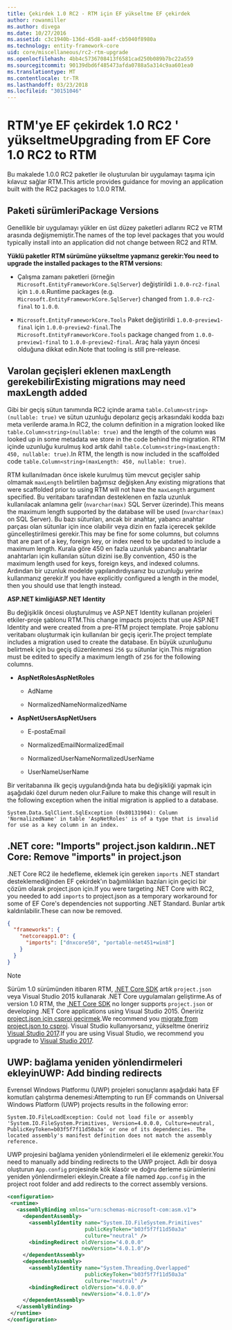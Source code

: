 ```yaml
---
title: Çekirdek 1.0 RC2 - RTM için EF yükseltme EF çekirdek
author: rowanmiller
ms.author: divega
ms.date: 10/27/2016
ms.assetid: c3c1940b-136d-45d8-aa4f-cb5040f8980a
ms.technology: entity-framework-core
uid: core/miscellaneous/rc2-rtm-upgrade
ms.openlocfilehash: 4bb4c5736708413f6581cad250b089b7bc22a559
ms.sourcegitcommit: 90139dbd6f485473afda0788a5a314c9aa601ea0
ms.translationtype: MT
ms.contentlocale: tr-TR
ms.lasthandoff: 03/23/2018
ms.locfileid: "30151046"
---
```

# <a name="upgrading-from-ef-core-10-rc2-to-rtm"></a><span data-ttu-id="c413d-102">RTM'ye EF çekirdek 1.0 RC2 ' yükseltme</span><span class="sxs-lookup"><span data-stu-id="c413d-102">Upgrading from EF Core 1.0 RC2 to RTM</span></span>

<span data-ttu-id="c413d-103">Bu makalede 1.0.0 RC2 paketler ile oluşturulan bir uygulamayı taşıma için kılavuz sağlar RTM.</span><span class="sxs-lookup"><span data-stu-id="c413d-103">This article provides guidance for moving an application built with the RC2 packages to 1.0.0 RTM.</span></span>

## <a name="package-versions"></a><span data-ttu-id="c413d-104">Paketi sürümleri</span><span class="sxs-lookup"><span data-stu-id="c413d-104">Package Versions</span></span>

<span data-ttu-id="c413d-105">Genellikle bir uygulamayı yükler en üst düzey paketleri adlarını RC2 ve RTM arasında değişmemiştir.</span><span class="sxs-lookup"><span data-stu-id="c413d-105">The names of the top level packages that you would typically install into an application did not change between RC2 and RTM.</span></span>

<span data-ttu-id="c413d-106">**Yüklü paketler RTM sürümüne yükseltme yapmanız gerekir:**</span><span class="sxs-lookup"><span data-stu-id="c413d-106">**You need to upgrade the installed packages to the RTM versions:**</span></span>

* <span data-ttu-id="c413d-107">Çalışma zamanı paketleri (örneğin `Microsoft.EntityFrameworkCore.SqlServer`) değiştirildi `1.0.0-rc2-final` için `1.0.0`.</span><span class="sxs-lookup"><span data-stu-id="c413d-107">Runtime packages (e.g. `Microsoft.EntityFrameworkCore.SqlServer`) changed from `1.0.0-rc2-final` to `1.0.0`.</span></span>

* <span data-ttu-id="c413d-108">`Microsoft.EntityFrameworkCore.Tools` Paket değiştirildi `1.0.0-preview1-final` için `1.0.0-preview2-final`.</span><span class="sxs-lookup"><span data-stu-id="c413d-108">The `Microsoft.EntityFrameworkCore.Tools` package changed from `1.0.0-preview1-final` to `1.0.0-preview2-final`.</span></span> <span data-ttu-id="c413d-109">Araç hala yayın öncesi olduğuna dikkat edin.</span><span class="sxs-lookup"><span data-stu-id="c413d-109">Note that tooling is still pre-release.</span></span>

## <a name="existing-migrations-may-need-maxlength-added"></a><span data-ttu-id="c413d-110">Varolan geçişleri eklenen maxLength gerekebilir</span><span class="sxs-lookup"><span data-stu-id="c413d-110">Existing migrations may need maxLength added</span></span>

<span data-ttu-id="c413d-111">Gibi bir geçiş sütun tanımında RC2 içinde arama `table.Column<string>(nullable: true)` ve sütun uzunluğu depolarız geçiş arkasındaki kodda bazı meta verilerde arama.</span><span class="sxs-lookup"><span data-stu-id="c413d-111">In RC2, the column definition in a migration looked like `table.Column<string>(nullable: true)` and the length of the column was looked up in some metadata we store in the code behind the migration.</span></span> <span data-ttu-id="c413d-112">RTM içinde uzunluğu kurulmuş kod artık dahil `table.Column<string>(maxLength: 450, nullable: true)`.</span><span class="sxs-lookup"><span data-stu-id="c413d-112">In RTM, the length is now included in the scaffolded code `table.Column<string>(maxLength: 450, nullable: true)`.</span></span>

<span data-ttu-id="c413d-113">RTM kullanılmadan önce iskele kurulmuş tüm mevcut geçişler sahip olmamak `maxLength` belirtilen bağımsız değişken.</span><span class="sxs-lookup"><span data-stu-id="c413d-113">Any existing migrations that were scaffolded prior to using RTM will not have the `maxLength` argument specified.</span></span> <span data-ttu-id="c413d-114">Bu veritabanı tarafından desteklenen en fazla uzunluk kullanılacak anlamına gelir (`nvarchar(max)` SQL Server üzerinde).</span><span class="sxs-lookup"><span data-stu-id="c413d-114">This means the maximum length supported by the database will be used (`nvarchar(max)` on SQL Server).</span></span> <span data-ttu-id="c413d-115">Bu bazı sütunları, ancak bir anahtar, yabancı anahtar parçası olan sütunlar için ince olabilir veya dizin en fazla içerecek şekilde güncelleştirilmesi gerekir.</span><span class="sxs-lookup"><span data-stu-id="c413d-115">This may be fine for some columns, but columns that are part of a key, foreign key, or index need to be updated to include a maximum length.</span></span> <span data-ttu-id="c413d-116">Kurala göre 450 en fazla uzunluk yabancı anahtarlar anahtarları için kullanılan sütun dizini ise.</span><span class="sxs-lookup"><span data-stu-id="c413d-116">By convention, 450 is the maximum length used for keys, foreign keys, and indexed columns.</span></span> <span data-ttu-id="c413d-117">Ardından bir uzunluk modelde yapılandırdıysanız bu uzunluğu yerine kullanmanız gerekir.</span><span class="sxs-lookup"><span data-stu-id="c413d-117">If you have explicitly configured a length in the model, then you should use that length instead.</span></span>

<span data-ttu-id="c413d-118">**ASP.NET kimliği**</span><span class="sxs-lookup"><span data-stu-id="c413d-118">**ASP.NET Identity**</span></span>

<span data-ttu-id="c413d-119">Bu değişiklik öncesi oluşturulmuş ve ASP.NET Identity kullanan projeleri etkiler-proje şablonu RTM.</span><span class="sxs-lookup"><span data-stu-id="c413d-119">This change impacts projects that use ASP.NET Identity and were created from a pre-RTM project template.</span></span> <span data-ttu-id="c413d-120">Proje şablonu veritabanı oluşturmak için kullanılan bir geçiş içerir.</span><span class="sxs-lookup"><span data-stu-id="c413d-120">The project template includes a migration used to create the database.</span></span> <span data-ttu-id="c413d-121">En büyük uzunluğunu belirtmek için bu geçiş düzenlenmesi `256` şu sütunlar için.</span><span class="sxs-lookup"><span data-stu-id="c413d-121">This migration must be edited to specify a maximum length of `256` for the following columns.</span></span>

*  <span data-ttu-id="c413d-122">**AspNetRoles**</span><span class="sxs-lookup"><span data-stu-id="c413d-122">**AspNetRoles**</span></span>

    * <span data-ttu-id="c413d-123">Ad</span><span class="sxs-lookup"><span data-stu-id="c413d-123">Name</span></span>

    * <span data-ttu-id="c413d-124">NormalizedName</span><span class="sxs-lookup"><span data-stu-id="c413d-124">NormalizedName</span></span>

*  <span data-ttu-id="c413d-125">**AspNetUsers**</span><span class="sxs-lookup"><span data-stu-id="c413d-125">**AspNetUsers**</span></span>

   * <span data-ttu-id="c413d-126">E-posta</span><span class="sxs-lookup"><span data-stu-id="c413d-126">Email</span></span>

   * <span data-ttu-id="c413d-127">NormalizedEmail</span><span class="sxs-lookup"><span data-stu-id="c413d-127">NormalizedEmail</span></span>

   * <span data-ttu-id="c413d-128">NormalizedUserName</span><span class="sxs-lookup"><span data-stu-id="c413d-128">NormalizedUserName</span></span>

   * <span data-ttu-id="c413d-129">UserName</span><span class="sxs-lookup"><span data-stu-id="c413d-129">UserName</span></span>

<span data-ttu-id="c413d-130">Bir veritabanına ilk geçiş uygulandığında hata bu değişikliği yapmak için aşağıdaki özel durum neden olur.</span><span class="sxs-lookup"><span data-stu-id="c413d-130">Failure to make this change will result in the following exception when the initial migration is applied to a database.</span></span>

    System.Data.SqlClient.SqlException (0x80131904): Column 'NormalizedName' in table 'AspNetRoles' is of a type that is invalid for use as a key column in an index.

## <a name="net-core-remove-imports-in-projectjson"></a><span data-ttu-id="c413d-131">.NET core: "Imports" project.json kaldırın.</span><span class="sxs-lookup"><span data-stu-id="c413d-131">.NET Core: Remove "imports" in project.json</span></span>

<span data-ttu-id="c413d-132">.NET Core RC2 ile hedefleme, eklemek için gereken `imports` .NET standart desteklemediğinden EF çekirdek'ın bağımlılıkları bazıları için geçici bir çözüm olarak project.json için.</span><span class="sxs-lookup"><span data-stu-id="c413d-132">If you were targeting .NET Core with RC2, you needed to add `imports` to project.json as a temporary workaround for some of EF Core's dependencies not supporting .NET Standard.</span></span> <span data-ttu-id="c413d-133">Bunlar artık kaldırılabilir.</span><span class="sxs-lookup"><span data-stu-id="c413d-133">These can now be removed.</span></span>

``` json
{
  "frameworks": {
    "netcoreapp1.0": {
      "imports": ["dnxcore50", "portable-net451+win8"]
    }
  }
}
```

> [!NOTE]  
> <span data-ttu-id="c413d-134">Sürüm 1.0 sürümünden itibaren RTM, [.NET Core SDK](https://www.microsoft.com/net/download/core) artık `project.json` veya Visual Studio 2015 kullanarak .NET Core uygulamaları geliştirme.</span><span class="sxs-lookup"><span data-stu-id="c413d-134">As of version 1.0 RTM, the [.NET Core SDK](https://www.microsoft.com/net/download/core) no longer supports `project.json` or developing .NET Core applications using Visual Studio 2015.</span></span> <span data-ttu-id="c413d-135">Öneririz [project.json için csproj geçirmek](https://docs.microsoft.com/dotnet/articles/core/migration/).</span><span class="sxs-lookup"><span data-stu-id="c413d-135">We recommend you [migrate from project.json to csproj](https://docs.microsoft.com/dotnet/articles/core/migration/).</span></span> <span data-ttu-id="c413d-136">Visual Studio kullanıyorsanız, yükseltme öneririz [Visual Studio 2017](https://www.visualstudio.com/downloads/).</span><span class="sxs-lookup"><span data-stu-id="c413d-136">If you are using Visual Studio, we recommend you upgrade to [Visual Studio 2017](https://www.visualstudio.com/downloads/).</span></span>

## <a name="uwp-add-binding-redirects"></a><span data-ttu-id="c413d-137">UWP: bağlama yeniden yönlendirmeleri ekleyin</span><span class="sxs-lookup"><span data-stu-id="c413d-137">UWP: Add binding redirects</span></span>

<span data-ttu-id="c413d-138">Evrensel Windows Platformu (UWP) projeleri sonuçlarını aşağıdaki hata EF komutları çalıştırma denemesi:</span><span class="sxs-lookup"><span data-stu-id="c413d-138">Attempting to run EF commands on Universal Windows Platform (UWP) projects results in the following error:</span></span>

    System.IO.FileLoadException: Could not load file or assembly 'System.IO.FileSystem.Primitives, Version=4.0.0.0, Culture=neutral, PublicKeyToken=b03f5f7f11d50a3a' or one of its dependencies. The located assembly's manifest definition does not match the assembly reference.

<span data-ttu-id="c413d-139">UWP projesini bağlama yeniden yönlendirmeleri el ile eklemeniz gerekir.</span><span class="sxs-lookup"><span data-stu-id="c413d-139">You need to manually add binding redirects to the UWP project.</span></span> <span data-ttu-id="c413d-140">Adlı bir dosya oluşturun `App.config` projesinde kök klasör ve doğru derleme sürümlerini yeniden yönlendirmeleri ekleyin.</span><span class="sxs-lookup"><span data-stu-id="c413d-140">Create a file named `App.config` in the project root folder and add redirects to the correct assembly versions.</span></span>

``` xml
<configuration>
 <runtime>
   <assemblyBinding xmlns="urn:schemas-microsoft-com:asm.v1">
     <dependentAssembly>
       <assemblyIdentity name="System.IO.FileSystem.Primitives"
                         publicKeyToken="b03f5f7f11d50a3a"
                         culture="neutral" />
       <bindingRedirect oldVersion="4.0.0.0"
                        newVersion="4.0.1.0"/>
     </dependentAssembly>
     <dependentAssembly>
       <assemblyIdentity name="System.Threading.Overlapped"
                         publicKeyToken="b03f5f7f11d50a3a"
                         culture="neutral" />
       <bindingRedirect oldVersion="4.0.0.0"
                        newVersion="4.0.1.0"/>
     </dependentAssembly>
   </assemblyBinding>
 </runtime>
</configuration>
```
